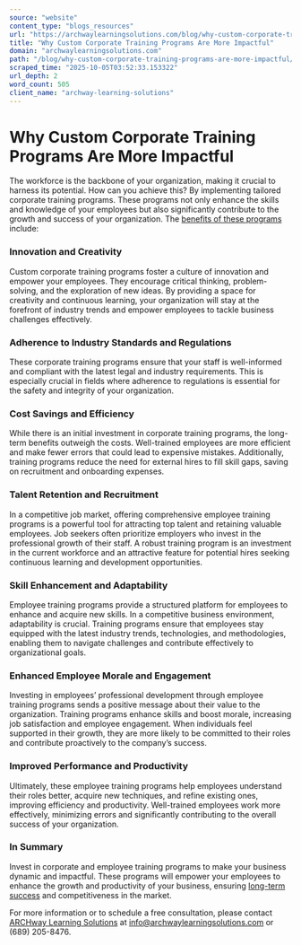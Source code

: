```yaml
---
source: "website"
content_type: "blogs_resources"
url: "https://archwaylearningsolutions.com/blog/why-custom-corporate-training-programs-are-more-impactful/"
title: "Why Custom Corporate Training Programs Are More Impactful"
domain: "archwaylearningsolutions.com"
path: "/blog/why-custom-corporate-training-programs-are-more-impactful/"
scraped_time: "2025-10-05T03:52:33.153322"
url_depth: 2
word_count: 505
client_name: "archway-learning-solutions"
---
```


# Why Custom Corporate Training Programs Are More Impactful

The workforce is the backbone of your organization, making it crucial to harness its potential. How can you achieve this? By implementing tailored corporate training programs. These programs not only enhance the skills and knowledge of your employees but also significantly contribute to the growth and success of your organization. The [benefits of these programs](https://archwaylearningsolutions.com/blog/custom-training-benefits/) include:

### Innovation and Creativity

Custom corporate training programs foster a culture of innovation and empower your employees. They encourage critical thinking, problem-solving, and the exploration of new ideas. By providing a space for creativity and continuous learning, your organization will stay at the forefront of industry trends and empower employees to tackle business challenges effectively.

### Adherence to Industry Standards and Regulations

These corporate training programs ensure that your staff is well-informed and compliant with the latest legal and industry requirements. This is especially crucial in fields where adherence to regulations is essential for the safety and integrity of your organization.

### Cost Savings and Efficiency

While there is an initial investment in corporate training programs, the long-term benefits outweigh the costs. Well-trained employees are more efficient and make fewer errors that could lead to expensive mistakes. Additionally, training programs reduce the need for external hires to fill skill gaps, saving on recruitment and onboarding expenses.

### Talent Retention and Recruitment

In a competitive job market, offering comprehensive employee training programs is a powerful tool for attracting top talent and retaining valuable employees. Job seekers often prioritize employers who invest in the professional growth of their staff. A robust training program is an investment in the current workforce and an attractive feature for potential hires seeking continuous learning and development opportunities.

### Skill Enhancement and Adaptability

Employee training programs provide a structured platform for employees to enhance and acquire new skills. In a competitive business environment, adaptability is crucial. Training programs ensure that employees stay equipped with the latest industry trends, technologies, and methodologies, enabling them to navigate challenges and contribute effectively to organizational goals.

### Enhanced Employee Morale and Engagement

Investing in employees’ professional development through employee training programs sends a positive message about their value to the organization. Training programs enhance skills and boost morale, increasing job satisfaction and employee engagement. When individuals feel supported in their growth, they are more likely to be committed to their roles and contribute proactively to the company’s success.

### Improved Performance and Productivity

Ultimately, these employee training programs help employees understand their roles better, acquire new techniques, and refine existing ones, improving efficiency and productivity. Well-trained employees work more effectively, minimizing errors and significantly contributing to the overall success of your organization.

### In Summary

Invest in corporate and employee training programs to make your business dynamic and impactful. These programs will empower your employees to enhance the growth and productivity of your business, ensuring [long-term success](https://archwaylearningsolutions.com/blog/custom-training-solutions/) and competitiveness in the market.

For more information or to schedule a free consultation, please contact [ARCHway Learning Solutions](https://www.linkedin.com/company/archway-learning-solution/) at [info@archwaylearningsolutions.com](mailto:info@archwaylearningsolutions.com) or (689) 205-8476.